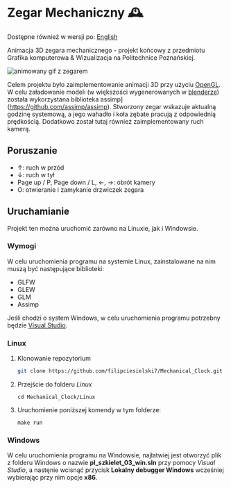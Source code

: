 # Zegar Mechaniczny 🕰

Dostępne również w wersji po: [English](README.md)

Animacja 3D zegara mechanicznego - projekt końcowy z przedmiotu Grafika komputerowa &amp; Wizualizacja na Politechnice Poznańskiej.

![animowany gif z zegarem](./preview.gif)

Celem projektu było zaimplementowanie animacji 3D przy użyciu [OpenGL](https://www.opengl.org//). W celu załadowanie modeli (w większości wygenerowanych w [blenderze](https://www.blender.org/)) została wykorzystana biblioteka assimp](https://github.com/assimp/assimp). Stworzony zegar wskazuje aktualną godzinę systemową, a jego wahadło i koła zębate pracują z odpowiednią prędkością. Dodatkowo został tutaj również zaimplementowany ruch kamerą.

## Poruszanie

- &#8593;: ruch w przód
- &#8595;: ruch w tył
- Page up / P, Page down / L, &#8592;, &#8594;: obrót kamery
- O: otwieranie i zamykanie drzwiczek zegara

## Uruchamianie

Projekt ten można uruchomić zarówno na Linuxie, jak i Windowsie.

### Wymogi
W celu uruchomienia programu na systemie Linux, zainstalowane na nim muszą być następujące biblioteki:
- GLFW
- GLEW
- GLM
- Assimp

Jeśli chodzi o system Windows, w celu uruchomienia programu potrzebny będzie [Visual Studio](https://visualstudio.microsoft.com/pl/).

### Linux

1. Klonowanie repozytorium
   ```sh
   git clone https://github.com/filipciesielski7/Mechanical_Clock.git
   ```
2. Przejście do folderu *Linux*
    ```
    cd Mechanical_Clock/Linux
    ```
3. Uruchomienie poniższej komendy w tym folderze:
    ```
    make run
    ```
    
### Windows

W celu uruchomienia programu na Windowsie, najłatwiej jest otworzyć plik z folderu Windows o nazwie **pl_szkielet_03_win.sln** przy pomocy *Visual Studio*, a nastęnie wcisnąć przycisk **Lokalny debugger Windows** wcześniej wybierając przy nim opcje **x86**.